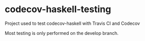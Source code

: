 codecov-haskell-testing
=======================

Project used to test codecov-haskell with Travis CI and Codecov

Most testing is only performed on the develop branch.
